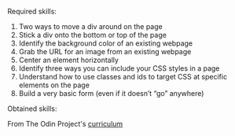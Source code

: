 Required skills:

01. Two ways to move a div around on the page
02. Stick a div onto the bottom or top of the page
03. Identify the background color of an existing webpage
04. Grab the URL for an image from an existing webpage
05. Center an element horizontally
06. Identify three ways you can include your CSS styles in a page
07. Understand how to use classes and ids to target CSS at specific elements on the page
08. Build a very basic form (even if it doesn’t “go” anywhere)


Obtained skills:



From The Odin Project's [curriculum](http://www.theodinproject.com/courses/web-development-101/lessons/html-css)